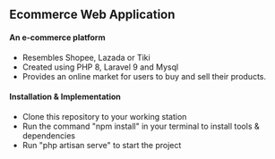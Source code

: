 ## Ecommerce Web Application

#### An e-commerce platform 

- Resembles Shopee, Lazada or Tiki
- Created using PHP 8, Laravel 9 and Mysql
- Provides an online market for users to buy and sell their products.

#### Installation & Implementation

- Clone this repository to your working station
- Run the command "npm install" in your terminal to install tools & dependencies
- Run "php artisan serve" to start the project
